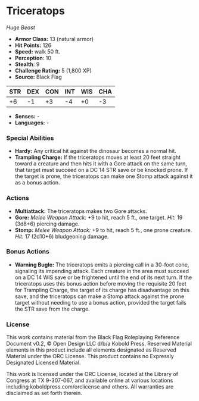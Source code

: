 # Triceratops

*Huge* *Beast*

- **Armor Class:** 13 (natural armor)
- **Hit Points:** 126 
- **Speed:** walk 50 ft.
- **Perception**: 10
- **Stealth**: 9
- **Challenge Rating:** 5 (1,800 XP)
- **Source:** Black Flag

| STR | DEX | CON | INT | WIS | CHA |
| --- | --- | --- | --- | --- | --- |
| +6 | -1 | +3 | -4 | +0 | -3 |

- **Senses:** -
- **Languages:** -

### Special Abilities

- **Hardy:** Any critical hit against the dinosaur becomes a normal hit.
- **Trampling Charge:** If the triceratops moves at least 20 feet straight toward a creature and then hits it with a Gore attack on the same turn, that target must succeed on a DC 14 STR save or be knocked prone. If the target is prone, the triceratops can make one Stomp attack against it as a bonus action.

### Actions

- **Multiattack:** The triceratops makes two Gore attacks.
- **Gore:** _Melee Weapon Attack:_ +9 to hit, reach 5 ft., one target. _Hit:_ 19 (3d8+6) piercing damage.
- **Stomp:** _Melee Weapon Attack:_ +9 to hit, reach 5 ft., one prone creature. _Hit:_ 17 (2d10+6) bludgeoning damage.

### Bonus Actions

- **Warning Bugle:** The triceratops emits a piercing call in a 30-foot cone, signaling its impending attack. Each creature in the area must succeed on a DC 14 WIS save or be frightened until the end of its next turn. If the triceratops uses this bonus action before moving the requisite 20 feet for Trampling Charge, the target of its charge has disadvantage on this save, and the triceratops can make a Stomp attack against the prone target without needing to use a bonus action, provided the target fails the STR save from the charge.


### License

This work contains material from the Black Flag Roleplaying Reference Document v0.2, © Open Design LLC d/b/a Kobold Press. Reserved Material elements in this product include all elements designated as Reserved Material under the ORC License. This product contains no Expressly Designated Licensed Material.

This work is licensed under the ORC License, located at the Library of Congress at TX 9-307-067, and available online at various locations including koboldpress.com/orclicense and others. All warranties are disclaimed as set forth therein.
